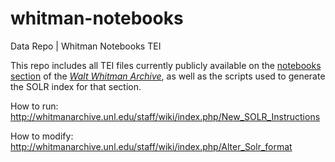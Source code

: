 # whitman-notebooks
Data Repo | Whitman Notebooks TEI

This repo includes all TEI files currently publicly available on the [notebooks section](http://whitmanarchive.org/manuscripts/notebooks/index.html) of the [<em>Walt Whitman Archive</em>](http://whitmanarchive.org/), as well as the scripts used to generate the SOLR index for that section. 

How to run: http://whitmanarchive.unl.edu/staff/wiki/index.php/New_SOLR_Instructions

How to modify: http://whitmanarchive.unl.edu/staff/wiki/index.php/Alter_Solr_format
